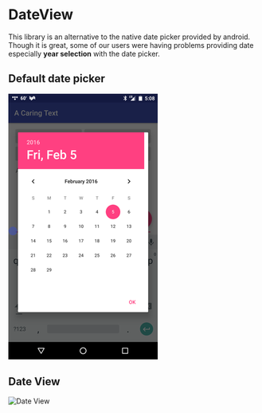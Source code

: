 # DateView
This library is an alternative to the native date picker provided by android. Though it is great, some of our users were having problems providing date especially **year selection** with the date picker.

## Default date picker

![Default date picker](/images/date-picker-default.png)

## Date View

![Date View](/images/date-view.gif)
